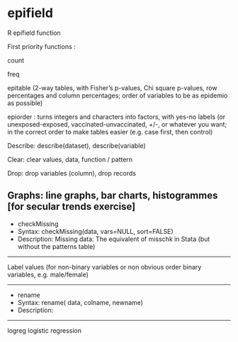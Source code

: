 # epifield
R epifield function 


First priority functions :

count

freq

epitable (2-way tables, with Fisher’s p-values, Chi square p-values, row percentages and column percentages; order of variables to be as epidemio as possible)

epiorder : turns integers and characters into factors, with yes-no labels (or unexposed-exposed, vaccinated-unvaccinated, +/-, or whatever you want; in the correct order to make tables easier (e.g. case first, then control)

Describe: describe(dataset), describe(variable)

Clear: clear values, data, function / pattern

Drop: drop variables (column), drop records

Graphs: line graphs, bar charts, histogrammes [for secular trends exercise]
-----------------
- checkMissing
- Syntax: checkMissing(data, vars=NULL, sort=FALSE)
- Description: Missing data: The equivalent of misschk in Stata (but without the patterns table)
-----------------

Label values (for non-binary variables or non obvious order binary variables, e.g. male/female)

-----------------
- rename 
- Syntax: rename( data, colname, newname)
- Description:
-----------------
logreg  logistic regression

